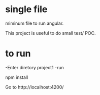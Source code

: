 # single file

miminum file to run angular.

This project is useful to do small test/ POC.



# to run

-Enter diretory  project1
-run
 
npm install


Go to http://localhost:4200/